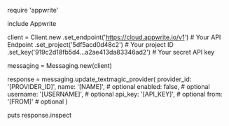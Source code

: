 require 'appwrite'

include Appwrite

client = Client.new
    .set_endpoint('https://cloud.appwrite.io/v1') # Your API Endpoint
    .set_project('5df5acd0d48c2') # Your project ID
    .set_key('919c2d18fb5d4...a2ae413da83346ad2') # Your secret API key

messaging = Messaging.new(client)

response = messaging.update_textmagic_provider(
    provider_id: '[PROVIDER_ID]',
    name: '[NAME]', # optional
    enabled: false, # optional
    username: '[USERNAME]', # optional
    api_key: '[API_KEY]', # optional
    from: '[FROM]' # optional
)

puts response.inspect
